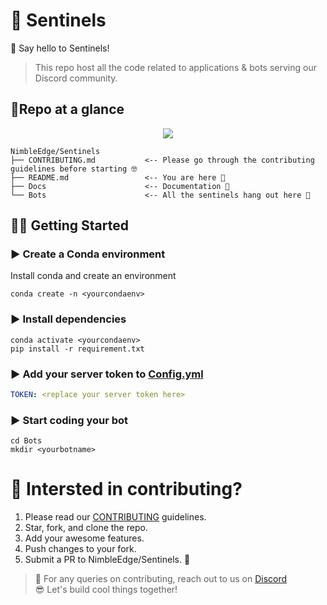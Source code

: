 # 🤖 Sentinels
👋 Say hello to Sentinels!

> This repo host all the code related to applications & bots serving our Discord community.

## 📌Repo at a glance

<p align="center">
  <img src="./assets/structure.png" />
</p>

```
NimbleEdge/Sentinels
├── CONTRIBUTING.md           <-- Please go through the contributing guidelines before starting 🤓
├── README.md                 <-- You are here 📌
├── Docs                      <-- Documentation 📄
└── Bots                      <-- All the sentinels hang out here 🌝
```

## 🦾🤖 Getting Started

### ▶ Create a Conda environment

Install conda and create an environment

```
conda create -n <yourcondaenv>
```

### ▶ Install dependencies

```
conda activate <yourcondaenv>
pip install -r requirement.txt
```
### ▶ Add your server token to [Config.yml](https://github.com/NimbleEdge/Sentinels/blob/master/config/config.yml)

```yml
TOKEN: <replace your server token here>

```

### ▶ Start coding your bot
```
cd Bots
mkdir <yourbotname>
```

# 🎯 Intersted in contributing?

1. Please read our [CONTRIBUTING](https://github.com/NimbleEdge/Sentinels/blob/master/CONTRIBUTING.md) guidelines.
2. Star, fork, and clone the repo.
4. Add your awesome features.
5. Push changes to your fork.
6. Submit a PR to NimbleEdge/Sentinels. 🎉

> 💬 For any queries on contributing, reach out to us on [Discord](https://nimbleedge.ai/discord) <br>
> 😎 Let's build cool things together!


